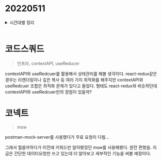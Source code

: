 # 20220511

<details>
<summary>시간대별 정리</summary>
### 아침

미션 설계

### 오전

호눅스 인프라 수업

### 오후

- context api + useReducer사용
- 코드스쿼드 미션 pr요청

### 저녁

- msw

</details>
<br>

# 코드스쿼드

> 인프라, contextAPI, useReducer

contextAPI와 useRedcuer를 활용해서 상태관리를 해볼 생각이다. react-redux같은 경우는 리렌더링이나 깊은 복사 등 여러 가지 최적화를 해주지만 contextAPI와 useRedcuer 조합은 최적화 문제가 있다고 들었다. 형태도 react-redux와 비슷하던데 contextAPI와 useRedcuer만의 장점이 있을까?

# 코넥트

> msw

postman-mock-server를 사용했다가 무료 요청이 다됨...

그래서 뭘쓸까하다가 이전에 키워드만 알아봤었던 msw를 사용해봤다. 완전 편했음. 지금은 간단한 데이터요청만 쓰고 있는데 더 알아보고 세부적인 기능을 써볼 예정이다.
